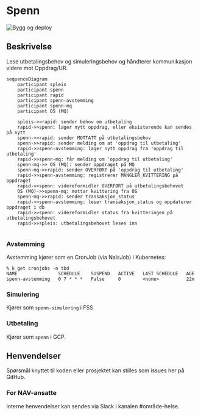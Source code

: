 # Spenn

![Bygg og deploy](https://github.com/navikt/helse-spenn/workflows/Bygg%20og%20deploy/badge.svg)

## Beskrivelse

Lese utbetalingsbehov og simuleringsbehov og håndterer kommunikasjon videre mot Oppdrag/UR.

```mermaid
sequenceDiagram
    participant spleis
    participant spenn
    participant rapid
    participant spenn-avstemming   
    participant spenn-mq
    participant OS (MQ)
    
    spleis->>rapid: sender behov om utbetaling
    rapid->>spenn: lager nytt oppdrag, eller eksisterende kan sendes på nytt
    spenn->>rapid: sender MOTTATT på utbetalingsbehov
    spenn->>rapid: sender melding om at 'oppdrag til utbetaling'
    rapid->>spenn-avstemming: lager nytt oppdrag fra 'oppdrag til utbetaling'
    rapid->>spenn-mq: får melding om 'oppdrag til utbetaling'
    spenn-mq->> OS (MQ): sender oppdraget på MQ
    spenn-mq->>rapid: sender OVERFØRT på 'oppdrag til utbetaling'
    rapid->>spenn-avstemming: registrerer MANGLER_KVITTERING på oppdraget
    rapid->>spenn: videreformidler OVERFØRT på utbetalingsbehovet
    OS (MQ)->>spenn-mq: mottar kvittering fra OS
    spenn-mq->>rapid: sender transaksjon_status
    rapid->>spenn-avstemming: leser transaksjon_status og oppdaterer oppdraget i db
    rapid->>spenn: videreformidler status fra kvitteringen på utbetalingsbehovet
    rapid->>spleis: utbetalingsbehovet leses inn
    
```

### Avstemming

Avstemming kjører som en CronJob (via NaisJob) i Kubernetes:

```
% k get cronjobs -n tbd                
NAME               SCHEDULE    SUSPEND   ACTIVE   LAST SCHEDULE   AGE
spenn-avstemming   0 7 * * *   False     0        <none>          22m
```

### Simulering

Kjører som `spenn-simulering` i FSS

### Utbetaling

Kjører som `spenn` i GCP.

## Henvendelser

Spørsmål knyttet til koden eller prosjektet kan stilles som issues her på GitHub.

### For NAV-ansatte

Interne henvendelser kan sendes via Slack i kanalen #område-helse.
